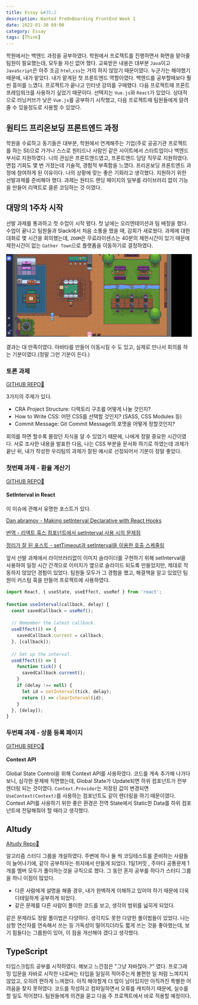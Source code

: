 ```yaml
---
title: Essay &#35;2
description: Wanted PreOnBoarding FrontEnd Week 1
date: 2022-01-30 09:00
category: Essay
tags: [Think]
---
```

학원에서는 백엔드 과정을 공부하였다. 학원에서 프로젝트를 진행하면서 화면을 맡아줄 팀원이 필요했는데, 모두들 자신 없어 했다. 교육받은 내용은 대부분 `Java`이고 `JavaScript`은 아주 조금 `html`,`css`는 거의 하지 않았기 때문이였다. 누군가는 해야했기 때문에, 내가 맡았다. 내가 맡게된 첫 프론트엔드 역할이였다. 백엔드를 공부할때보다 훨씬 흥미를 느꼈다. 프로젝트가 끝나고 인터넷 강의를 구매했다. 다음 프로젝트때 프론트 프레임워크를 사용하기 싶었기 때문이다. 선택지는 `Vue.js`와 `React`가 있었다. 상대적으로 러닝커브가 낮은 `Vue.js`를 공부하기 시작했고, 다음 프로젝트때 팀원들에게 알려줄 수 있을정도로 사용할 수 있었다. 

## 원티드 프리온보딩 프론트엔드 과정

학원을 수료하고 동기들은 대부분, 학원에서 연계해주는 기업(주로 공공기관 프로젝트를 하는 SI)으로 가거나 스스로 원티드나 사람인 같은 사이트에서 스타트업이나 백엔드 부서로 지원하였다. 나의 관심은 프론트엔드였고, 프론트엔드 담당 직무로 지원하였다. 면접 기회도 몇 번 가졌는데 기술적, 경험적 부족함을 느꼈다. 프리온보딩 프론트엔드 과정에 참여하게 된 이유이다. 나의 상황에 맞는 좋은 기회라고 생각했다. 지원하기 위한 선발과제를 준비해야 했다. 과제는 원티드 랜딩 페이지의 일부를 라이브러리 없이 기능을 만들어 리액트로 클론 코딩하는 것 이였다. 

## 대망의 1주차 시작

선발 과제를 통과하고 첫 수업이 시작 됐다. 첫 날에는 오리엔테이션과 팀 배정을 했다. 수업이 끝나고 팀원들과 Slack에서 처음 소통을 했을 때, 감회가 새로웠다. 과제에 대한 대화로 몇 시간을 회의했는데, `ZOOM`은 무료라이센스는 40분의 제한시간이 있기 때문에 제한시간이 없는 `Gather Town`으로 플랫폼을 이동하기로 결정하였다. 

![GatherIMG](/assets/images/post/img-2022-01-30-01.jpg "화상회의, 화면 공유 등 회의에 필요한 기능이 있다.") 


결과는 대 만족이였다. 아바타를 만들어 이동시킬 수 도 있고, 실제로 만나서 회의를 하는 기분이였다.(정말 그런 기분이 든다.)


### 토론 과제

[GITHUB REPO🚀](https://github.com/zerochae/1stWeek_interview-task)

3가지의 주제가 있다.

- CRA Project Structure: 디렉토리 구조를 어떻게 나눌 것인지?
- How to Write CSS: 어떤 CSS를 선택할 것인지? (SASS, CSS Modules 등)
- Commit Message: Git Commit Message의 포맷을 어떻게 정할것인지?

회의를 하면 할수록 몰랐던 지식을 알 수 있었기 때문에, 나에게 정말 중요한 시간이였다. 서로 조사한 내용을 발표한 다음, 나는 CSS 부분을 문서화 하기로 하였는데 과제가 끝난 뒤, 내가 작성한 우리팀의 과제가 잘된 예시로 선정되어서 기분이 정말 좋았다.

### 첫번째 과제 - 환율 계산기

[GITHUB REPO🚀](https://github.com/zerochae/1stweek-wirebarley-red-brick-task)

#### SetInterval in React

이 이슈에 관해서 유명한 포스트가 있다.

[Dan abramov - Making setInterval Declarative with React Hooks](https://overreacted.io/making-setinterval-declarative-with-react-hooks/)

[번역 - 리액트 훅스 컴포넌트에서 setInterval 사용 시의 문제점](https://velog.io/@jakeseo_me/%EB%B2%88%EC%97%AD-%EB%A6%AC%EC%95%A1%ED%8A%B8-%ED%9B%85%EC%8A%A4-%EC%BB%B4%ED%8F%AC%EB%84%8C%ED%8A%B8%EC%97%90%EC%84%9C-setInterval-%EC%82%AC%EC%9A%A9-%EC%8B%9C%EC%9D%98-%EB%AC%B8%EC%A0%9C%EC%A0%90)

[정리가 잘 된 포스트 - setTimeout과 setInterval을 이용한 호출 스케줄링](https://ko.javascript.info/settimeout-setinterval)

앞서 선발 과제에서 라이브러리없이 이미지 슬라이더를 구현하기 위해 setInterval을 사용하여 일정 시간 간격으로 이미지가 옆으로 슬라이드 되도록 만들었지만, 제대로 작동하지 않았던 경험이 있었다. 팀원들 모두가 그 경험을 했고, 해결책을 알고 있었던 팀원이 커스텀 훅을 만들어 프로젝트에 사용하였다.

```jsx
import React, { useState, useEffect, useRef } from 'react';

function useInterval(callback, delay) {
  const savedCallback = useRef();

  // Remember the latest callback.
  useEffect(() => {
    savedCallback.current = callback;
  }, [callback]);

  // Set up the interval.
  useEffect(() => {
    function tick() {
      savedCallback.current();
    }
    if (delay !== null) {
      let id = setInterval(tick, delay);
      return () => clearInterval(id);
    }
  }, [delay]);
}
```

### 두번째 과제 - 상품 등록 페이지

[GITHUB REPO🚀](https://github.com/zerochae/1stweek-sirloin-task)

#### Context API

Global State Control을 위해 Context API를 사용하였다. 코드를 계속 추가해 나가다 보니, 심각한 문제에 직면했는데, Global State가 Update되면 하위 컴포넌트가 전부 렌더링 되는 것이였다. `Context.Provider`는 저장된 값이 변경되면 `UseContext(Context)`를 사용하는 컴포넌트도 같이 렌더링을 하기 때문이였다. Context API를 사용하기 위한 좋은 환경은 전역 State에서 Static한 Data를 하위 컴포넌트에 전달해줘야 할 때라고 생각했다.

## Altudy

[Altudy Repo🚀](https://github.com/zerochae/Altudy)

알고리즘 스터디 그룹을 개설하였다. 주변에 하나 둘 씩 코딩테스트를 준비하는 사람들이 늘어나기에, 같이 공부하자는 취지에서 만들게 되었다. 1일1커밋 , 주마다 공통문제 1개를 멤버 모두가 풀이하는것을 규칙으로 했다. 그 동안 혼자 공부를 하다가 스터디 그룹을 하니 이점이 많았다. 

- 다른 사람에게 설명을 해줄 경우, 내가 완벽하게 이해하고 있어야 하기 때문에 더욱 디테일하게 공부하게 되었다. 
- 같은 문제를 다른 사람이 풀이한 코드를 보고, 생각의 범위를 넓히게 되었다.

같은 문제라도 정말 풀이법은 다양하다. 생각치도 못한 다양한 풀이법들이 있었다. 나는 삼항 연산자를 연속해서 쓰는 등 가독성이 떨어지더라도 짧게 쓰는 것을 좋아했는데, 보기 힘들다는 그룹원이 있어, 이 점을 개선해야 겠다고 생각했다.

## TypeScript 

타입스크립트 공부를 시작하였다. 해보고 느낀점은 "그냥 자바잖아..?" 였다. 프로그래밍 입문을 자바로 시작한 나로써는 타입을 일일히 적어주는게 불편한 일 처럼 느껴지지 않았고, 오히려 편하게 느껴졌다. 아직 해야할게 더 많이 남아있지만 아직까진 특별한 어려움을 찾지 못하였다. 코드를 작성하고 컴파일하면서 오류를 캐치하기 때문에, 실수를 할 일도 적어졌다. 팀원들에게 의견을 묻고 다음 주 프로젝트에서 바로 적용할 예정이다.